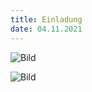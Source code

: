 ```yaml
---
title: Einladung
date: 04.11.2021
---
```


![Bild](/images/Einladung_010421.jpg)

![Bild](/images/Einladung_020421.jpg)
